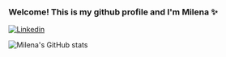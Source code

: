### Welcome! This is my github profile and I'm Milena ✨ 

[![Linkedin](https://img.shields.io/badge/LinkedIn-0077B5?style=for-the-badge&logo=linkedin&logoColor=white)](www.linkedin.com/in/milena-barros-65251a210)

![Milena's GitHub stats](https://github-readme-stats.vercel.app/api?username=milenacbarros&show_icons=true&theme=radical)

